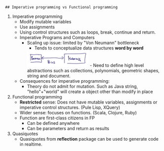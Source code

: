 	## Imperative programming vs Functional programming


1. Imperative programming
	- Modify mutable variables
	- Use assignments
	- Using control structures such as loops, break, continue and return.
	- Imperative Programs and Computers
		- Scaling up issue: limited by "Von Neumann" bottleneck  
			- Tends to conceptualize data structures **word by word** 
			<img src="https://raw.githubusercontent.com/zhaomingli007/techinical_documents/master/resources/images/Von_Neumann.png" alt="Von_Neumann architecture" style="width: 200px;"/>
			- Need to define high level abstractions such as collections, polynomials, geometric shapes, string and document.
	- Consequences for imperative programming: 
		- Theory do not admit for mutation. Such as Java string, "hello"+"world" will create a object other than modify in place
2. Functional programming
	- **Restricted** sense: Does not have mutable variables, assignments or imperative control structures. (Pule Lisp, XQuery)
	- Wider sense: focuses on functions. (Scala, Clojure, Ruby)
	- Function are first-class citizens in FP
		- Can be defined anywhere
		- Can be parameters and return as results
3. Quasiquotes
	- Quasiquotes from **reflection** package can be used to generate code in realtime.

